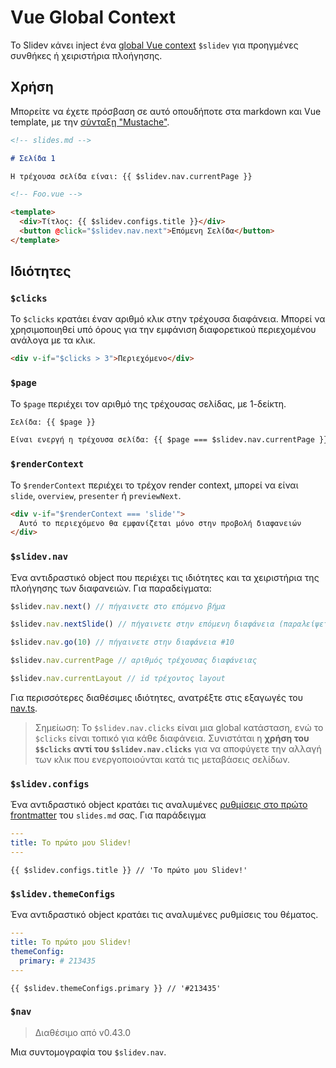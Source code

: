 # Vue Global Context

Το Slidev κάνει inject ένα [global Vue context](https://v3.vuejs.org/api/application-config.html#globalproperties) `$slidev` για προηγμένες συνθήκες ή χειριστήρια πλοήγησης.

## Χρήση

Μπορείτε να έχετε πρόσβαση σε αυτό οπουδήποτε στα markdown και Vue template, με την [σύνταξη "Mustache"](https://v3.vuejs.org/guide/template-syntax.html#interpolations).

```md
<!-- slides.md -->

# Σελίδα 1

Η τρέχουσα σελίδα είναι: {{ $slidev.nav.currentPage }}
```

```html
<!-- Foo.vue -->

<template>
  <div>Τίτλος: {{ $slidev.configs.title }}</div>
  <button @click="$slidev.nav.next">Επόμενη Σελίδα</button>
</template>
```

## Ιδιότητες

### `$clicks`

Το `$clicks` κρατάει έναν αριθμό κλικ στην τρέχουσα διαφάνεια. Μπορεί να χρησιμοποιηθεί υπό όρους για την εμφάνιση διαφορετικού περιεχομένου ανάλογα με τα κλικ.

```html
<div v-if="$clicks > 3">Περιεχόμενο</div>
```

### `$page`

Το `$page` περιέχει τον αριθμό της τρέχουσας σελίδας, με 1-δείκτη.

```md
Σελίδα: {{ $page }}

Είναι ενεργή η τρέχουσα σελίδα: {{ $page === $slidev.nav.currentPage }}
```

### `$renderContext`

Το `$renderContext` περιέχει το τρέχον render context, μπορεί να είναι `slide`, `overview`, `presenter` ή `previewNext`.

```md
<div v-if="$renderContext === 'slide'">
  Αυτό το περιεχόμενο θα εμφανίζεται μόνο στην προβολή διαφανειών
</div>
```

### `$slidev.nav`

Ένα αντιδραστικό object που περιέχει τις ιδιότητες και τα χειριστήρια της πλοήγησης των διαφανειών. Για παραδείγματα:

```js
$slidev.nav.next() // πήγαινετε στο επόμενο βήμα

$slidev.nav.nextSlide() // πήγαινετε στην επόμενη διαφάνεια (παραλείψετε ν-clicks)

$slidev.nav.go(10) // πήγαινετε στην διαφάνεια #10
```

```js
$slidev.nav.currentPage // αριθμός τρέχουσας διαφάνειας

$slidev.nav.currentLayout // id τρέχοντος layout
```

Για περισσότερες διαθέσιμες ιδιότητες, ανατρέξτε στις εξαγωγές του [nav.ts](https://github.com/slidevjs/slidev/blob/main/packages/client/logic/nav.ts).

> Σημείωση: Το `$slidev.nav.clicks` είναι μια global κατάσταση, ενώ το `$clicks` είναι τοπικό για κάθε διαφάνεια. Συνιστάται η **χρήση του `$$clicks` αντί του `$slidev.nav.clicks`** για να αποφύγετε την αλλαγή των κλικ που ενεργοποιούνται κατά τις μεταβάσεις σελίδων.

### `$slidev.configs`

Ένα αντιδραστικό object κρατάει τις αναλυμένες [ρυθμίσεις στο πρώτο frontmatter](/custom/#ρυθμίσεις-frontmatter) του `slides.md` σας. Για παράδειγμα

```yaml
---
title: Το πρώτο μου Slidev!
---
```

```
{{ $slidev.configs.title }} // 'Το πρώτο μου Slidev!'
```

### `$slidev.themeConfigs`

Ένα αντιδραστικό object κρατάει τις αναλυμένες ρυθμίσεις του θέματος.

```yaml
---
title: Το πρώτο μου Slidev!
themeConfig:
  primary: # 213435
---
```

```
{{ $slidev.themeConfigs.primary }} // '#213435'
```

### `$nav`

> Διαθέσιμο από v0.43.0

Μια συντομογραφία του `$slidev.nav`.

